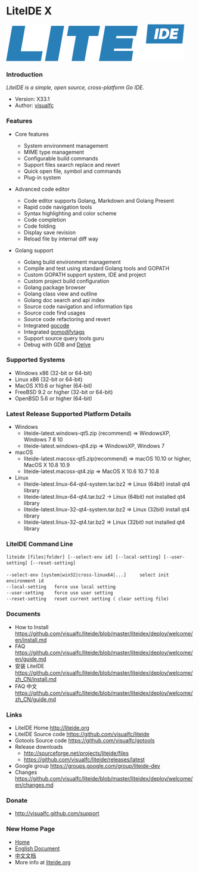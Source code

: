 <!-- Welcome to LiteIDE X -->

LiteIDE X
=========

![liteide-logo](liteidex/liteide-logo/liteide.png)

### Introduction

_LiteIDE is a simple, open source, cross-platform Go IDE._

* Version: X33.1
* Author: [visualfc](mailto:visualfc@gmail.com)

### Features

* Core features
	* System environment management
	* MIME type management 
	* Configurable build commands
	* Support files search replace and revert
	* Quick open file, symbol and commands
	* Plug-in system

* Advanced code editor
	* Code editor supports Golang, Markdown and Golang Present
	* Rapid code navigation tools
	* Syntax highlighting and color scheme
	* Code completion
	* Code folding
	* Display save revision
	* Reload file by internal diff way

* Golang support
	* Golang build environment management
	* Compile and test using standard Golang tools and GOPATH
	* Custom GOPATH support system, IDE and project
	* Custom project build configuration
	* Golang package browser
	* Golang class view and outline
	* Golang doc search and api index
	* Source code navigation and information tips
	* Source code find usages
	* Source code refactoring and revert
	* Integrated [gocode](https://github.com/nsf/gocode)
	* Integrated [gomodifytags](https://github.com/fatih/gomodifytags)
	* Support source query tools guru
	* Debug with GDB and [Delve](https://github.com/derekparker/delve)

### Supported Systems
* Windows x86 (32-bit or 64-bit)
* Linux x86 (32-bit or 64-bit)
* MacOS X10.6 or higher (64-bit)
* FreeBSD 9.2 or higher (32-bit or 64-bit)
* OpenBSD 5.6 or higher (64-bit)

### Latest Release Supported Platform Details
* Windows
	* liteide-latest.windows-qt5.zip (recommend) => WindowsXP, Windows 7 8 10
	* liteide-latest.windows-qt4.zip => WindowsXP, Windows 7
* macOS
	* liteide-latest.macosx-qt5.zip(recommend) => macOS 10.10 or higher, MacOS X 10.8 10.9
	* liteide-latest.macosx-qt4.zip => MacOS X 10.6 10.7 10.8
* Linux
	* liteide-latest.linux-64-qt4-system.tar.bz2 => Linux (64bit) install qt4 library
	* liteide-latest.linux-64-qt4.tar.bz2 -> Linux (64bit) not installed qt4 library
	* liteide-latest.linux-32-qt4-system.tar.bz2 => Linux (32bit) install qt4 library
	* liteide-latest.linux-32-qt4.tar.bz2 => Linux (32bit) not installed qt4 library

### LiteIDE Command Line
	liteide [files|folder] [--select-env id] [--local-setting] [--user-setting] [--reset-setting]

	--select-env [system|win32|cross-linux64|...]     select init environment id
	--local-setting   force use local setting
	--user-setting    force use user setting
	--reset-setting   reset current setting ( clear setting file)

### Documents
* How to Install
<https://github.com/visualfc/liteide/blob/master/liteidex/deploy/welcome/en/install.md>
* FAQ
<https://github.com/visualfc/liteide/blob/master/liteidex/deploy/welcome/en/guide.md>
* 安装 LiteIDE
<https://github.com/visualfc/liteide/blob/master/liteidex/deploy/welcome/zh_CN/install.md>
* FAQ 中文
<https://github.com/visualfc/liteide/blob/master/liteidex/deploy/welcome/zh_CN/guide.md>

### Links
* LiteIDE Home
<http://liteide.org>
* LiteIDE Source code
<https://github.com/visualfc/liteide>
* Gotools Source code
<https://github.com/visualfc/gotools>
* Release downloads
	* <http://sourceforge.net/projects/liteide/files>
	* <https://github.com/visualfc/liteide/releases/latest>
* Google group
<https://groups.google.com/group/liteide-dev>
* Changes
<https://github.com/visualfc/liteide/blob/master/liteidex/deploy/welcome/en/changes.md>


### Donate
* http://visualfc.github.com/support

### New Home Page
* [Home](http://liteide.org)
* [English Document](http://liteide.org/en/documents)
* [中文文档](http://liteide.org/cn/documents)
* More info at [liteide.org](http://liteide.org)